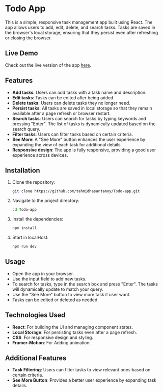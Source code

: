 # Todo App

This is a simple, responsive task management app built using React. The app allows users to add, edit, delete, and search tasks. Tasks are saved in the browser's local storage, ensuring that they persist even after refreshing or closing the browser.

## Live Demo
Check out the live version of the app [here](https://66f150e5f20b6de7328098ba--papaya-figolla-dee672.netlify.app/).


## Features

- **Add tasks**: Users can add tasks with a task name and description.
- **Edit tasks**: Tasks can be edited after being added.
- **Delete tasks**: Users can delete tasks they no longer need.
- **Persist tasks**: All tasks are saved in local storage so that they remain available after a page refresh or browser restart.
- **Search tasks**: Users can search for tasks by typing keywords and pressing "Enter". The list of tasks is dynamically updated based on the search query.
- **Filter tasks**: Users can filter tasks based on certain criteria.
- **See More**: A "See More" button enhances the user experience by expanding the view of each task for additional details.
- **Responsive design**: The app is fully responsive, providing a good user experience across devices.

## Installation

1. Clone the repository:
   ```bash
   git clone https://github.com/tahmidhasantanoy/Todo-app.git
   ```
2. Navigate to the project directory:
   ```bash
   cd Todo-app
   ```
3. Install the dependencies:
   ```bash
   npm install
   ```
4. Start in localHost:
   ```bash
   npm run dev
   ```

## Usage

- Open the app in your browser.
- Use the input field to add new tasks.
- To search for tasks, type in the search box and press "Enter". The tasks will dynamically update to match your query.
- Use the "See More" button to view more task if user want.
- Tasks can be edited or deleted as needed.

## Technologies Used

- **React**: For building the UI and managing component states.
- **Local Storage**: For persisting tasks even after a page refresh.
- **CSS**: For responsive design and styling.
- **Framer-Motion**: For Adding animation.

## Additional Features

- **Task Filtering**: Users can filter tasks to view relevant ones based on certain criteria.
- **See More Button**: Provides a better user experience by expanding task details.
